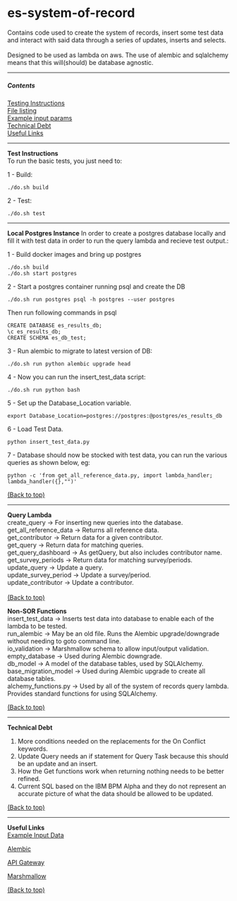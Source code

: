 # es-system-of-record 

<a id='top'>

Contains code used to create the system of records, insert some test data and interact 
with said data through a series of updates, inserts and selects.<br><br>
Designed to be used as lambda on aws. The use of alembic and sqlalchemy means that this
 will(should) be database agnostic.
<hr>

##### Contents
[Testing Instructions](#test)<br>
[File listing](#files)<br>
[Example input params](#input)<br>
[Technical Debt](#td)<br>
[Useful Links](#links)<br>


<hr>

**Test Instructions** <br>
<a id='test'>
To run the basic tests, you just need to:

1 - Build:

```
./do.sh build
```
2 - Test:

```
./do.sh test
```
<hr>

**Local Postgres Instance**
In order to create a postgres database locally and fill it with test data in order to 
run the query lambda and recieve test output.:


1 - Build docker images and bring up postgres
```
./do.sh build
./do.sh start postgres
```
2 - Start a postgres container running psql and create the DB
```
./do.sh run postgres psql -h postgres --user postgres
```
Then run following commands in psql
```
CREATE DATABASE es_results_db;
\c es_results_db;
CREATE SCHEMA es_db_test;
```
3 - Run alembic to migrate to latest version of DB:
```
./do.sh run python alembic upgrade head
```
4 - Now you can run the insert_test_data script:
```buildoutcfg
./do.sh run python bash
```
5 - Set up the Database_Location variable.
```
export Database_Location=postgres://postgres:@postgres/es_results_db
```
6 - Load Test Data.
```
python insert_test_data.py
```
7 - Database should now be stocked with test data, you can run the various queries as shown below, eg:
```
python -c 'from get_all_reference_data.py, import lambda_handler; lambda_handler({},"")'
```

[(Back to top)](#top)
<hr>
<a id='files'>

**Query Lambda** <br>
create_query -> For inserting new queries into the database.<br>
get_all_reference_data -> Returns all reference data.<br>
get_contributor -> Return data for a given contributor.<br>
get_query -> Return data for matching queries.<br>
get_query_dashboard -> As getQuery, but also includes contributor name.<br>
get_survey_periods -> Return data for matching survey/periods.<br>
update_query -> Update a query.<br>
update_survey_period -> Update a survey/period.<br>
update_contributor -> Update a contributor.<br>
<br>
[(Back to top)](#top)

**Non-SOR Functions**<br>
insert_test_data -> Inserts test data into database to enable each of the lambda to be 
tested.<br>
run_alembic -> May be an old file. Runs the Alembic upgrade/downgrade without needing 
to goto command line.<br>
io_validation -> Marshmallow schema to allow input/output validation.<br>
empty_database -> Used during Alembic downgrade.<br>
db_model -> A model of the database tables, used by SQLAlchemy.<br>
base_migration_model -> Used during Alembic upgrade to create all database tables.<br>
alchemy_functions.py -> Used by all of the system of records query lambda. Provides 
standard functions for using SQLAlchemy.<br>

[(Back to top)](#top)

<hr>

**Technical Debt** <a id='td'>
1) More conditions needed on the replacements for the On Conflict keywords.
2) Update Query needs an if statement for Query Task because this should be an update and an insert.
3) How the Get functions work when returning nothing needs to be better refined.
4) Current SQL based on the IBM BPM Alpha and they do not represent an accurate picture of what the data should be allowed to be updated.

[(Back to top)](#top)

<hr>

**Useful Links** <a id='links'>
<br>
[Example Input Data](./ExampleInput.md)

[Alembic](https://collaborate2.ons.gov.uk/confluence/pages/viewpage.action?spaceKey=ESD&title=Alembic+Migrations) 

[API Gateway](https://collaborate2.ons.gov.uk/confluence/display/ESD/AWS+API+Gateway)

[Marshmallow](https://collaborate2.ons.gov.uk/confluence/display/ESD/Marshmallow)

[(Back to top)](#top)
